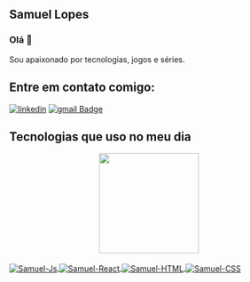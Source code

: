 ## Samuel Lopes
  
 ### Olá 👋 

Sou apaixonado por tecnologias, jogos e séries.

<!--
- 🔭 I’m currently working on ...
- 🌱 I’m currently learning ...
- 👯 I’m looking to collaborate on ...
- 🤔 I’m looking for help with ...
- 💬 Ask me about ...
- 📫 How to reach me: ...
- 😄 Pronouns: ...
- ⚡ Fun fact: ...
-->

## Entre em contato comigo: 
[![linkedin](https://img.shields.io/badge/LinkedIn-0077B5?style=for-the-badge&logo=linkedin&logoColor=white)](https://www.linkedin.com/in/samuel-lopes-348b1115b/)
[![gmail Badge](https://img.shields.io/badge/-samuelhslopes@gmail.com-c14438?style=flat-square&logo=Gmail&logoColor=white&link=mailto:samuelhslopes@gmail.com)](mailto:samuelhslopes@gmail.com)

  ## Tecnologias que uso no meu dia
<div align="center">
  <a href="https://github.com/rafaballerini">
  <img height="180em" src="https://github-readme-stats.vercel.app/api?username=samuellopes56&show_icons=true&theme=dracula&include_all_commits=true&count_private=true"/>
</div>
<div style="display: inline_block"><br>
  <img align="center" alt="Samuel-Js" src="https://img.shields.io/badge/JavaScript-F7DF1E?style=for-the-badge&logo=javascript&logoColor=black">
  <img align="center" alt="Samuel-React" src="https://img.shields.io/badge/React-20232A?style=for-the-badge&logo=react&logoColor=61DAFB">
  <img align="center" alt="Samuel-HTML" src="https://img.shields.io/badge/HTML5-E34F26?style=for-the-badge&logo=html5&logoColor=white">
  <img align="center" alt="Samuel-CSS" src="https://img.shields.io/badge/CSS3-1572B6?style=for-the-badge&logo=css3&logoColor=white">
</div>

